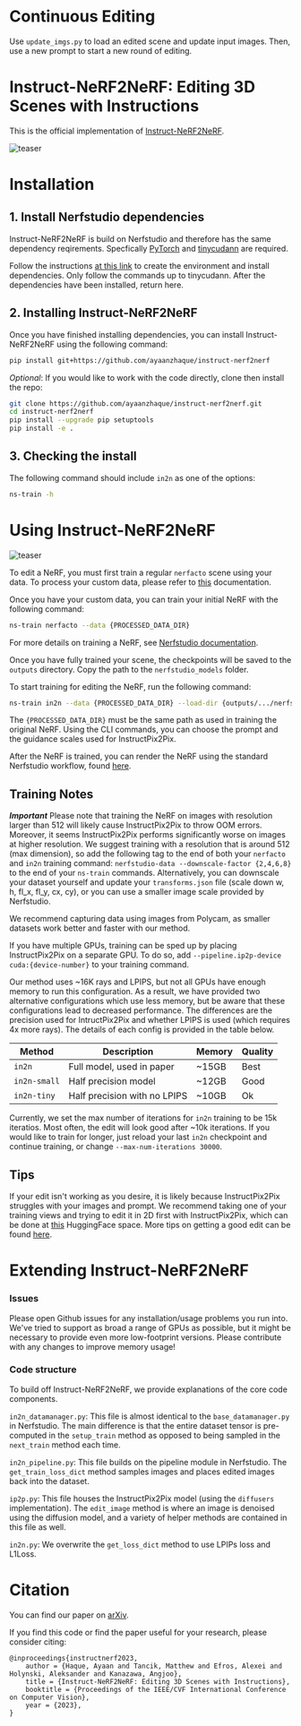 
# Continuous Editing
Use `update_imgs.py` to load an edited scene and update input images. Then, use a new prompt to start a new round of editing.











# Instruct-NeRF2NeRF: Editing 3D Scenes with Instructions

This is the official implementation of [Instruct-NeRF2NeRF](https://instruct-nerf2nerf.github.io/).

![teaser](imgs/in2n_teaser.png)


# Installation

## 1. Install Nerfstudio dependencies

Instruct-NeRF2NeRF is build on Nerfstudio and therefore has the same dependency reqirements. Specfically [PyTorch](https://pytorch.org/) and [tinycudann](https://github.com/NVlabs/tiny-cuda-nn) are required.

Follow the instructions [at this link](https://docs.nerf.studio/en/latest/quickstart/installation.html) to create the environment and install dependencies. Only follow the commands up to tinycudann. After the dependencies have been installed, return here.

## 2. Installing Instruct-NeRF2NeRF

Once you have finished installing dependencies, you can install Instruct-NeRF2NeRF using the following command:
```bash
pip install git+https://github.com/ayaanzhaque/instruct-nerf2nerf
```

_Optional_: If you would like to work with the code directly, clone then install the repo:
```bash
git clone https://github.com/ayaanzhaque/instruct-nerf2nerf.git
cd instruct-nerf2nerf
pip install --upgrade pip setuptools
pip install -e .
```

## 3. Checking the install

The following command should include `in2n` as one of the options:
```bash
ns-train -h
```

# Using Instruct-NeRF2NeRF

![teaser](imgs/in2n_pipeline.png)

To edit a NeRF, you must first train a regular `nerfacto` scene using your data. To process your custom data, please refer to [this](https://docs.nerf.studio/en/latest/quickstart/custom_dataset.html) documentation.

Once you have your custom data, you can train your initial NeRF with the following command:

```bash
ns-train nerfacto --data {PROCESSED_DATA_DIR}
```

For more details on training a NeRF, see [Nerfstudio documentation](https://docs.nerf.studio/en/latest/quickstart/first_nerf.html).

Once you have fully trained your scene, the checkpoints will be saved to the `outputs` directory. Copy the path to the `nerfstudio_models` folder.

To start training for editing the NeRF, run the following command:

```bash
ns-train in2n --data {PROCESSED_DATA_DIR} --load-dir {outputs/.../nerfstudio_models} --pipeline.prompt {"prompt"} --pipeline.guidance-scale 7.5 --pipeline.image-guidance-scale 1.5
```

The `{PROCESSED_DATA_DIR}` must be the same path as used in training the original NeRF. Using the CLI commands, you can choose the prompt and the guidance scales used for InstructPix2Pix.

After the NeRF is trained, you can render the NeRF using the standard Nerfstudio workflow, found [here](https://docs.nerf.studio/en/latest/quickstart/viewer_quickstart.html).

## Training Notes

***Important***
Please note that training the NeRF on images with resolution larger than 512 will likely cause InstructPix2Pix to throw OOM errors. Moreover, it seems InstructPix2Pix performs significantly worse on images at higher resolution. We suggest training with a resolution that is around 512 (max dimension), so add the following tag to the end of both your `nerfacto` and `in2n` training command: `nerfstudio-data --downscale-factor {2,4,6,8}` to the end of your `ns-train` commands. Alternatively, you can downscale your dataset yourself and update your `transforms.json` file (scale down w, h, fl_x, fl_y, cx, cy), or you can use a smaller image scale provided by Nerfstudio.

We recommend capturing data using images from Polycam, as smaller datasets work better and faster with our method.

If you have multiple GPUs, training can be sped up by placing InstructPix2Pix on a separate GPU. To do so, add `--pipeline.ip2p-device cuda:{device-number}` to your training command.

Our method uses ~16K rays and LPIPS, but not all GPUs have enough memory to run this configuration. As a result, we have provided two alternative configurations which use less memory, but be aware that these configurations lead to decreased performance. The differences are the precision used for IntructPix2Pix and whether LPIPS is used (which requires 4x more rays). The details of each config is provided in the table below.

| Method | Description | Memory | Quality |
| ---------------------------------------------------------------------------------------------------- | -------------- | ----------------------------------------------------------------- | ----------------------- |
| `in2n` | Full model, used in paper | ~15GB | Best |
| `in2n-small` | Half precision model | ~12GB | Good |
| `in2n-tiny` | Half precision with no LPIPS | ~10GB | Ok |

Currently, we set the max number of iterations for `in2n` training to be 15k iteratios. Most often, the edit will look good after ~10k iterations. If you would like to train for longer, just reload your last `in2n` checkpoint and continue training, or change `--max-num-iterations 30000`.

## Tips

If your edit isn't working as you desire, it is likely because InstructPix2Pix struggles with your images and prompt. We recommend taking one of your training views and trying to edit it in 2D first with InstructPix2Pix, which can be done at [this](https://huggingface.co/spaces/timbrooks/instruct-pix2pix) HuggingFace space. More tips on getting a good edit can be found [here](https://github.com/timothybrooks/instruct-pix2pix#tips).

# Extending Instruct-NeRF2NeRF

### Issues
Please open Github issues for any installation/usage problems you run into. We've tried to support as broad a range of GPUs as possible, but it might be necessary to provide even more low-footprint versions. Please contribute with any changes to improve memory usage!

### Code structure
To build off Instruct-NeRF2NeRF, we provide explanations of the core code components.

`in2n_datamanager.py`: This file is almost identical to the `base_datamanager.py` in Nerfstudio. The main difference is that the entire dataset tensor is pre-computed in the `setup_train` method as opposed to being sampled in the `next_train` method each time.

`in2n_pipeline.py`: This file builds on the pipeline module in Nerfstudio. The `get_train_loss_dict` method samples images and places edited images back into the dataset.

`ip2p.py`: This file houses the InstructPix2Pix model (using the `diffusers` implementation). The `edit_image` method is where an image is denoised using the diffusion model, and a variety of helper methods are contained in this file as well.

`in2n.py`: We overwrite the `get_loss_dict` method to use LPIPs loss and L1Loss.

# Citation

You can find our paper on [arXiv](https://arxiv.org/abs/2303.12789).

If you find this code or find the paper useful for your research, please consider citing:

```
@inproceedings{instructnerf2023,
    author = {Haque, Ayaan and Tancik, Matthew and Efros, Alexei and Holynski, Aleksander and Kanazawa, Angjoo},
    title = {Instruct-NeRF2NeRF: Editing 3D Scenes with Instructions},
    booktitle = {Proceedings of the IEEE/CVF International Conference on Computer Vision},
    year = {2023},
}
```
